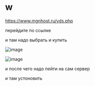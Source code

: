 # w

https://www.mgnhost.ru/vds.php

перейдите по ссылке 

и там надо выбрать и купить

![image](https://user-images.githubusercontent.com/90931685/181714756-ae7e14f6-ce21-4147-924c-9b80488167bf.png)

![image](https://user-images.githubusercontent.com/90931685/181714789-f0c54e2b-d5c4-4d9e-bd0f-564e57c44232.png)

и после чего надо пейти на сам сервер 

и там устоновить 
